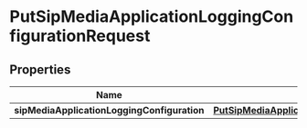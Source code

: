 

# PutSipMediaApplicationLoggingConfigurationRequest


## Properties

| Name | Type | Description | Notes |
|------------ | ------------- | ------------- | -------------|
|**sipMediaApplicationLoggingConfiguration** | [**PutSipMediaApplicationLoggingConfigurationRequestSipMediaApplicationLoggingConfiguration**](PutSipMediaApplicationLoggingConfigurationRequestSipMediaApplicationLoggingConfiguration.md) |  |  [optional] |




